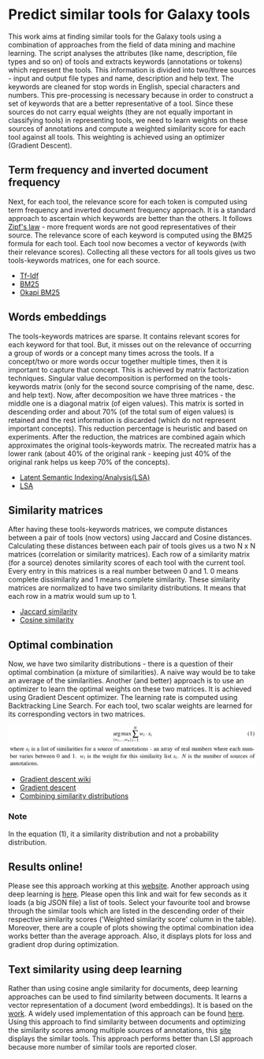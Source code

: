 # Predict similar tools for Galaxy tools

This work aims at finding similar tools for the Galaxy tools using a combination of approaches from the field of data mining and machine learning. The script analyses the attributes (like name, description, file types and so on) of tools and extracts keywords (annotations or tokens) which represent the tools. This information is divided into two/three sources - input and output file types and name, description and help text. The keywords are cleaned for stop words in English, special characters and numbers. This pre-processing is necessary because in order to construct a set of keywords that are a better representative of a tool. Since these sources do not carry equal weights (they are not equally important in classifying tools) in representing tools, we need to learn weights on these sources of annotations and compute a weighted similarity score for each tool against all tools. This weighting is achieved using an optimizer (Gradient Descent).

## Term frequency and inverted document frequency

Next, for each tool, the relevance score for each token is computed using term frequency and inverted document frequency approach. It is a standard approach to ascertain which keywords are better than the others. It follows [Zipf's law](https://simple.wikipedia.org/wiki/Zipf%27s_law) - more frequent words are not good representatives of their source. The relevance score of each keyword is computed using the BM25 formula for each tool. Each tool now becomes a vector of keywords (with their relevance scores). Collecting all these vectors for all tools gives us two tools-keywords matrices, one for each source.

- [Tf-Idf](https://en.wikipedia.org/wiki/Tf–idf)
- [BM25](https://en.wikipedia.org/wiki/Okapi_BM25)
- [Okapi BM25](https://nlp.stanford.edu/IR-book/html/htmledition/okapi-bm25-a-non-binary-model-1.html)

## Words embeddings

The tools-keywords matrices are sparse. It contains relevant scores for each keyword for that tool. But, it misses out on the relevance of occurring a group of words or a concept many times across the tools. If a concept/two or more words occur together multiple times, then it is important to capture that concept. This is achieved by matrix factorization techniques. Singular value decomposition is performed on the tools-keywords matrix (only for the second source comprising of the name, desc. and help text). Now, after decomposition we have three matrices - the middle one is a diagonal matrix (of eigen values). This matrix is sorted in descending order and about 70% (of the total sum of eigen values) is retained and the rest information is discarded (which do not represent important concepts). This reduction percentage is heuristic and based on experiments. After the reduction, the matrices are combined again which approximates the original tools-keywords matrix. The recreated matrix has a lower rank (about 40% of the original rank - keeping just 40% of the original rank helps us keep 70% of the concepts).

- [Latent Semantic Indexing/Analysis(LSA)](https://en.wikipedia.org/wiki/Latent_semantic_analysis)
- [LSA](http://www.cs.bham.ac.uk/~pxt/IDA/lsa_ind.pdf)

## Similarity matrices 

After having these tools-keywords matrices, we compute distances between a pair of tools (now vectors) using Jaccard and Cosine distances. Calculating these distances between each pair of tools gives us a two N x N matrices (correlation or similarity matrices). Each row of a similarity matrix (for a source) denotes similarity scores of each tool with the current tool. Every entry in this matrices is a real number between 0 and 1. 0 means complete dissimilarity and 1 means complete similarity. These similarity matrices are normalized to have two similarity distributions. It means that each row in a matrix would sum up to 1.

- [Jaccard similarity](https://www.cs.utah.edu/~jeffp/teaching/cs5955/L4-Jaccard+Shingle.pdf)
- [Cosine similarity](http://ieeexplore.ieee.org/stamp/stamp.jsp?arnumber=6239224)

## Optimal combination

Now, we have two similarity distributions - there is a question of their optimal combination (a mixture of similarities). A naive way would be to take an average of the similarities. Another (and better) approach is to use an optimizer to learn the optimal weights on these two matrices. It is achieved using Gradient Descent optimizer. The learning rate is computed using Backtracking Line Search. For each tool, two scalar weights are learned for its corresponding vectors in two matrices.

![Optimal similarity combination](https://raw.githubusercontent.com/anuprulez/similar_galaxy_tools/master/plots/argmax.png)

- [Gradient descent wiki](https://en.wikipedia.org/wiki/Gradient_descent)
- [Gradient descent](http://ruder.io/optimizing-gradient-descent/)
- [Combining similarity distributions](https://faculty.fuqua.duke.edu/~clemen/bio/Published%20Papers/28.CombiningDistributions-Clemen&Winkler-RA-99.pdf)

### Note
In the equation (1), it a similarity distribution and not a probability distribution.

## Results online!

Please see this approach working at this [website](https://rawgit.com/anuprulez/similar_galaxy_tools/master/viz/similarity_viz.html). Another approach using deep learning is [here](https://rawgit.com/anuprulez/similar_galaxy_tools/doc2vec/viz/similarity_viz.html). Please open this link and wait for few seconds as it loads (a big JSON file) a list of tools. Select your favourite tool and browse through the similar tools which are listed in the descending order of their respective similarity scores ('Weighted similarity score' column in the table). Moreover, there are a couple of plots showing the optimal combination idea works better than the average approach. Also, it displays plots for loss and gradient drop during optimization.

## Text similarity using deep learning

Rather than using cosine angle similarity for documents, deep learning approaches can be used to find similarity between documents. It learns a vector representation of a document (word embeddings). It is based on the [work](https://cs.stanford.edu/~quocle/paragraph_vector.pdf). A widely used implementation of this approach can be found [here](https://github.com/RaRe-Technologies/gensim ). Using this approach to find similarity between documents and optimizing the similarity scores among multiple sources of annotations, this [site](https://rawgit.com/anuprulez/similar_galaxy_tools/doc2vec/viz/similarity_viz.html) displays the similar tools. This approach performs better than LSI approach because more number of similar tools are reported closer.







